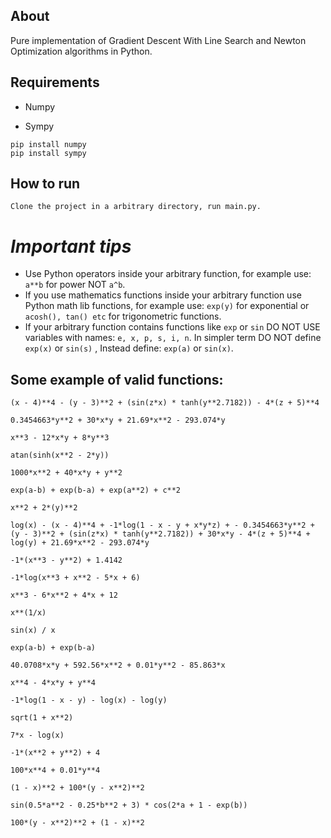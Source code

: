 About 
--------
Pure implementation of Gradient Descent With Line Search and Newton Optimization algorithms in Python.


Requirements
------------
* Numpy

* Sympy

```
pip install numpy
pip install sympy
```

How to run
-------
```
Clone the project in a arbitrary directory, run main.py.
```


*Important tips*
=============
* Use Python operators inside your arbitrary function, for example use: `a**b` for power NOT `a^b`.
* If you use mathematics functions inside your arbitrary function use Python math lib functions, for example use: `exp(y)` for exponential or `acosh(), tan() etc` for trigonometric functions.
* If your arbitrary function contains functions like `exp` or `sin` DO NOT USE variables with names: `e, x, p, s, i, n`. In simpler term DO NOT define `exp(x)` or `sin(s)` , Instead define: `exp(a)` or `sin(x)`.

Some example of valid functions:
-------
```
(x - 4)**4 - (y - 3)**2 + (sin(z*x) * tanh(y**2.7182)) - 4*(z + 5)**4

0.3454663*y**2 + 30*x*y + 21.69*x**2 - 293.074*y

x**3 - 12*x*y + 8*y**3

atan(sinh(x**2 - 2*y))

1000*x**2 + 40*x*y + y**2

exp(a-b) + exp(b-a) + exp(a**2) + c**2

x**2 + 2*(y)**2

log(x) - (x - 4)**4 + -1*log(1 - x - y + x*y*z) + - 0.3454663*y**2 + (y - 3)**2 + (sin(z*x) * tanh(y**2.7182)) + 30*x*y - 4*(z + 5)**4 + log(y) + 21.69*x**2 - 293.074*y

-1*(x**3 - y**2) + 1.4142

-1*log(x**3 + x**2 - 5*x + 6)

x**3 - 6*x**2 + 4*x + 12

x**(1/x)

sin(x) / x

exp(a-b) + exp(b-a)

40.0708*x*y + 592.56*x**2 + 0.01*y**2 - 85.863*x

x**4 - 4*x*y + y**4

-1*log(1 - x - y) - log(x) - log(y)

sqrt(1 + x**2)

7*x - log(x)

-1*(x**2 + y**2) + 4

100*x**4 + 0.01*y**4

(1 - x)**2 + 100*(y - x**2)**2

sin(0.5*a**2 - 0.25*b**2 + 3) * cos(2*a + 1 - exp(b))

100*(y - x**2)**2 + (1 - x)**2
```
